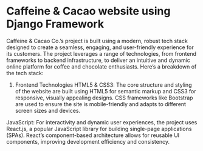 # Caffeine & Cacao website using Django Framework
Caffeine & Cacao Co.’s project is built using a modern, robust tech stack designed to create a seamless, engaging, and user-friendly experience for its customers. The project leverages a range of technologies, from frontend frameworks to backend infrastructure, to deliver an intuitive and dynamic online platform for coffee and chocolate enthusiasts. Here’s a breakdown of the tech stack:

1. Frontend Technologies
HTML5 & CSS3: The core structure and styling of the website are built using HTML5 for semantic markup and CSS3 for responsive, visually appealing designs. CSS frameworks like Bootstrap are used to ensure the site is mobile-friendly and adapts to different screen sizes and devices.

JavaScript: For interactivity and dynamic user experiences, the project uses React.js, a popular JavaScript library for building single-page applications (SPAs). React’s component-based architecture allows for reusable UI components, improving development efficiency and consistency.
